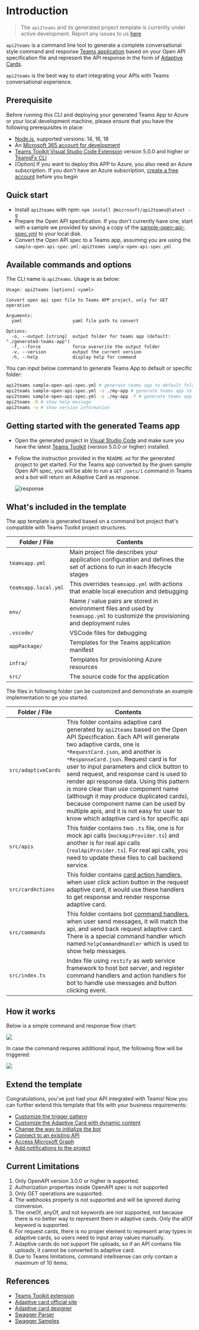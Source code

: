 # Introduction
> The `api2teams` and its generated project template is currently under active development. Report any issues to us [here](https://github.com/OfficeDev/TeamsFx/issues/new/choose)
 
`api2teams` is a command line tool to generate a complete conversational style command and response [Teams application](https://learn.microsoft.com/microsoftteams/platform/bots/how-to/conversations/command-bot-in-teams) based on your Open API specification file and represent the API response in the form of [Adaptive Cards](https://learn.microsoft.com/microsoftteams/platform/task-modules-and-cards/cards/cards-reference#adaptive-card).

`api2teams` is the best way to start integrating your APIs with Teams conversational experience.

## Prerequisite
Before running this CLI and deploying your generated Teams App to Azure or your local development machine, please ensure that you have the following prerequisites in place:

- [Node.js](https://nodejs.org/), supported versions: 14, 16, 18
- An [Microsoft 365 account for development](https://docs.microsoft.com/microsoftteams/platform/toolkit/accounts)
- [Teams Toolkit Visual Studio Code Extension](https://aka.ms/teams-toolkit) version 5.0.0 and higher or [TeamsFx CLI](https://aka.ms/teamsfx-cli)
- [Option] If you want to deploy this APP to Azure, you also need an Azure subscription. If you don't have an Azure subscription, [create a free account](https://azure.microsoft.com/en-us/free/) before you begin


## Quick start

- Install `api2teams` with npm: `npm install @microsoft/api2teams@latest -g`
- Prepare the Open API specification. If you don't currently have one, start with a sample we provided by saving a copy of the [sample-open-api-spec.yml](https://raw.githubusercontent.com/OfficeDev/TeamsFx/api2teams/packages/api2teams/sample-spec/sample-open-api-spec.yml) to your local disk.
- Convert the Open API spec to a Teams app, assuming you are using the `sample-open-api-spec.yml`: `api2teams sample-open-api-spec.yml`

## Available commands and options

The CLI name is `api2teams`. Usage is as below:

```
Usage: api2teams [options] <yaml>

Convert open api spec file to Teams APP project, only for GET operation

Arguments:
  yaml                   yaml file path to convert

Options:
  -o, --output [string]  output folder for teams app (default: "./generated-teams-app")
  -f, --force            force overwrite the output folder
  -v, --version          output the current version
  -h, --help             display help for command
```

You can input below command to generate Teams App to default or specific folder:

```bash
api2teams sample-open-api-spec.yml # generate teams app to default folder ./generated-teams-app
api2teams sample-open-api-spec.yml -o ./my-app # generate teams app to ./my-app folder
api2teams sample-open-api-spec.yml -o ./my-app -f # generate teams app to ./my-app folder, and force overwrite output folder
api2teams -h # show help message
api2teams -v # show version information
```

## Getting started with the generated Teams app

- Open the generated project in [Visual Studio Code](https://code.visualstudio.com/) and make sure you have the latest [Teams Toolkit](https://marketplace.visualstudio.com/items?itemName=TeamsDevApp.ms-teams-vscode-extension) (version 5.0.0 or higher) installed.

- Follow the instruction provided in the `README.md` for the generated project to get started. For the Teams app converted by the given sample Open API spec, you will be able to run a `GET /pets/1` command in Teams and a bot will return an Adaptive Card as response.

    ![response](https://github.com/OfficeDev/TeamsFx/wiki/api2teams/workflow1.png)

## What's included in the template

The app template is generated based on a command bot project that's compatible with Teams Toolkit project structures.

| Folder / File | Contents |
| - | - |
| `teamsapp.yml` | Main project file describes your application configuration and defines the set of actions to run in each lifecycle stages |
| `teamsapp.local.yml`| This overrides `teamsapp.yml` with actions that enable local execution and debugging |
| `env/`| Name / value pairs are stored in environment files and used by `teamsapp.yml` to customize the provisioning and deployment rules |
| `.vscode/` | VSCode files for debugging |
| `appPackage/` | Templates for the Teams application manifest |
| `infra/` | Templates for provisioning Azure resources |
| `src/` | The source code for the application |

The files in following folder can be customized and demonstrate an example implementation to ge you started.

| Folder / File | Contents |
| - | - |
|`src/adaptiveCards`|This folder contains adaptive card generated by `api2teams` based on the Open API Specification. Each API will generate two adaptive cards, one is `*RequestCard.json`, and another is `*ResponseCard.json`. Request card is for user to input parameters and click button to send request, and response card is used to render api response data. Using this pattern is more clear than use component name (although it may produce duplicated cards), because component name can be used by multiple apis, and it is not easy for user to know which adaptive card is for specific api|
|`src/apis`|This folder contains two `.ts` file, one is for mock api calls (`mockApiProvider.ts`) and another is for real api calls (`realApiProvider.ts`). For real api calls, you need to update these files to call backend service.|
|`src/cardActions`|This folder contains [card action handlers](https://learn.microsoft.com/microsoftteams/platform/bots/how-to/conversations/workflow-bot-in-teams?tabs=JS#card-action-handler), when user click action button in the request adaptive card, it would use these handlers to get response and render response adaptive card.|
|`src/commands`|This folder contains bot [command handlers](https://learn.microsoft.com/microsoftteams/platform/bots/how-to/conversations/command-bot-in-teams#command-and-response), when user send messages, it will match the api, and send back request adaptive card. There is a special command handler which named `helpCommandHandler` which is used to show help messages.|
|`src/index.ts`|Index file using `restify` as web service framework to host bot server, and register command handlers and action handlers for bot to handle use messages and button clicking event. |

## How it works
Below is a simple command and response flow chart:

![](https://github.com/OfficeDev/TeamsFx/wiki/api2teams/flow2.png)


In case the command requires additional input, the following flow will be triggered:

![](https://github.com/OfficeDev/TeamsFx/wiki/api2teams/flow1.png)

## Extend the template
Congratulations, you've just had your API integrated with Teams! Now you can further extend this template that fits with your business requirements:

- [Customize the trigger pattern](https://aka.ms/teamsfx-command-new#customize-the-trigger-pattern)
- [Customize the Adaptive Card with dynamic content](https://aka.ms/teamsfx-command-new#how-to-build-command-response-using-adaptive-card-with-dynamic-content)
- [Change the way to initialize the bot](https://aka.ms/teamsfx-command-new#customize-initialization)
- [Connect to an existing API](https://aka.ms/teamsfx-command-new#connect-to-existing-api)
- [Access Microsoft Graph](https://aka.ms/teamsfx-add-sso-new)
- [Add notifications to the project](https://aka.ms/teamsfx-notification-new)

## Current Limitations
1. Only OpenAPI version 3.0.0 or higher is supported.
1. Authorization properties inside OpenAPI spec is not supported
1. Only GET operations are supported.
1. The webhooks property is not supported and will be ignored during conversion.
1. The oneOf, anyOf, and not keywords are not supported, not because there is no better way to represent them in adaptive cards. Only the allOf keyword is supported.
1. For request cards, there is no proper element to represent array types in adaptive cards, so users need to input array values manually.
1. Adaptive cards do not support file uploads, so if an API contains file uploads, it cannot be converted to adaptive card.
1. Due to Teams limitations, command intellisense can only contain a maximum of 10 items.

## References
- [Teams Toolkit extension](https://learn.microsoft.com/en-us/microsoftteams/platform/toolkit/teams-toolkit-fundamentals)
- [Adaptive card official site](https://adaptivecards.io/)
- [Adaptive card designer](https://adaptivecards.io/designer)
- [Swagger Parser](https://github.com/APIDevTools/swagger-parser)
- [Swagger Samples](https://github.com/OAI/OpenAPI-Specification)
